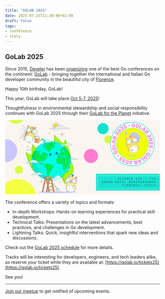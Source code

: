 ```yaml
---
title: "GOLAB 2025"
date: 2025-07-25T11:30:00+02:00
draft: false
tags:
- conference
- italy
---
```


## GoLab 2025

Since 2015, [Develer](https://www.develer.com) has been [organizing](https://golab.io/about-us) one of the
best Go conferences on the continent: [GoLab](https://golab.io/) - bringing
together the international and Italian Go developer community in the beautiful
city of [Florence](https://en.wikipedia.org/wiki/Florence).

Happy 10th birthday, GoLab!

This year, GoLab will take place [Oct 5-7, 2025](https://golab.io/)!

Thoughtfulness in environmental stewardship and social responsibility continues
with GoLab 2025 through their [GoLab for the
Planet](https://golab.io/golab-for-the-planet) initiative.

[![](/golab-2025/golab-planet2025.png)](https://golab.io/golab-for-the-planet)

The conference offers a variety of topics and formats:

* In-depth Workshops: Hands-on learning experiences for practical skill development.
* Technical Talks: Presentations on the latest advancements, best practices, and challenges in Go development.
* Lightning Talks: Quick, insightful interventions that spark new ideas and discussions.

Check out the [GoLab 2025 schedule](https://golab.io/schedule) for more details.

Tracks will be interesting for developers, engineers, and tech leaders alike,
so reserve your ticket while they are available at:
[https://golab.io/tickets25](https://golab.io/tickets25).

See you!

----

[Join our meetup](https://www.meetup.com/Leipzig-Golang/) to get notified of upcoming events.

